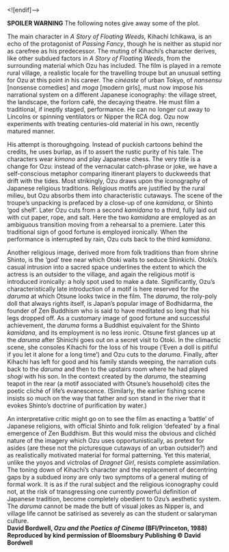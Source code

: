 


<![endif]-->

**SPOILER WARNING** The following notes give away some of the plot.

The main character in _A Story of Floating Weeds,_ Kihachi Ichikawa, is an echo of the protagonist of _Passing Fancy_, though he is neither as stupid nor as carefree as his predecessor. The muting of Kihachi’s character derives, like other subdued factors in _A Story of Floating Weeds_, from the surrounding material which Ozu has included. The film is played in a remote rural village, a realistic locale for the travelling troupe but an unusual setting for Ozu at this point in his career. The _cinéaste_ of urban Tokyo, of _nansensu_ [nonsense comedies] and _moga_ [modern girls], must now impose his narrational system on a different Japanese iconography: the village street, the landscape, the forlorn café, the decaying theatre. He must film a traditional, if ineptly staged, performance. He can no longer cut away to Lincolns or spinning ventilators or Nipper the RCA dog. Ozu now experiments with treating centuries-old material in his own, recently matured manner.

His attempt is thoroughgoing. Instead of puckish cartoons behind the credits, he uses burlap, as if to assert the rustic purity of his tale. The characters wear _kimono_ and play Japanese chess. The very title is a change for Ozu: instead of the vernacular catch-phrase or joke, we have a self-conscious metaphor comparing itinerant players to duckweeds that drift with the tides. Most strikingly, Ozu draws upon the iconography of Japanese religious traditions. Religious motifs are justified by the rural milieu, but Ozu absorbs them into characteristic cutaways. The scene of the troupe’s unpacking is prefaced by a close-up of one _kamidana_, or Shinto ‘god shelf’. Later Ozu cuts from a second _kamidana_ to a third, fully laid out with cut paper, rope, and salt. Here the two _kamidana_ are employed as an ambiguous transition moving from a rehearsal to a premiere. Later this traditional sign of good fortune is employed ironically. When the performance is interrupted by rain, Ozu cuts back to the third _kamidana_.

Another religious image, derived more from folk traditions than from shrine Shinto, is the ‘god’ tree near which Otoki waits to seduce Shinkichi. Otoki’s casual intrusion into a sacred space underlines the extent to which the actress is an outsider to the village, and again the religious motif is introduced ironically: a holy spot used to make a date. Significantly, Ozu’s characteristically late introduction of a motif is here reserved for the _daruma_ at which Otsune looks twice in the film. The _daruma_, the roly-poly doll that always rights itself, is Japan’s popular image of Bodhidarma, the founder of Zen Buddhism who is said to have meditated so long that his legs dropped off. As a customary image of good fortune and successful achievement, the _daruma_ forms a Buddhist equivalent for the Shinto _kamidana_, and its employment is no less ironic. Otsune first glances up at the _daruma_ after Shinichi goes out on a secret visit to Otoki. In the climactic scene, she consoles Kihachi for the loss of his troupe (‘Even a doll is pitiful if you let it alone for a long time’) and Ozu cuts to the _daruma_. Finally, after Kihachi has left for good and his family stands weeping, the narration cuts back to the _daruma_ and then to the upstairs room where he had played _shogi_ with his son. In the context created by the _daruma_, the steaming teapot in the rear (a motif associated with Otsune’s household) cites the poetic cliché of life’s evanescence. (Similarly, the earlier fishing scene insists so much on the way that father and son stand in the river that it evokes Shinto’s doctrine of purification by water.)

An interpretative critic might go on to see the film as enacting a ‘battle’ of Japanese religions, with official Shinto and folk religion ‘defeated’ by a final emergence of Zen Buddhism. But this would miss the obvious and clichéd nature of the imagery which Ozu uses opportunistically, as pretext for asides (are these not the picturesque cutaways of an urban outsider?) and as realistically motivated material for formal patterning. Yet this material, unlike the yoyos and victrolas of _Dragnet Girl_, resists complete assimilation. The toning down of Kihachi’s character and the replacement of decentring gaps by a subdued irony are only two symptoms of a general muting of formal work. It is as if the rural subject and the religious iconography could not, at the risk of transgressing one currently powerful definition of Japanese tradition, become completely obedient to Ozu’s aesthetic system. The _daruma_ cannot be made the butt of visual jokes as Nipper is, and village life cannot be satirised as severely as can the student or salaryman culture.  
**David Bordwell, _Ozu and the Poetics of Cinema_ (BFI/Princeton, 1988) Reproduced by kind permission of Bloomsbury Publishing © David Bordwell**  

<!--stackedit_data:
eyJoaXN0b3J5IjpbMjEwMTcwMjUzXX0=
-->